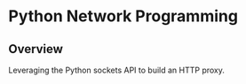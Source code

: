 # Python Network Programming

## Overview
Leveraging the Python sockets API to build an HTTP proxy.
